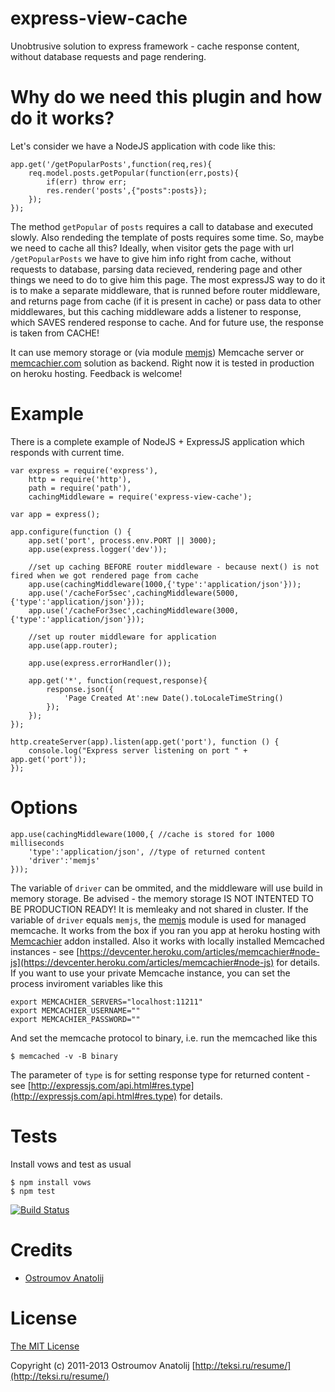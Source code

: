 express-view-cache
==================

Unobtrusive solution to express framework - cache response content, without database requests and page rendering.

Why do we need this plugin and how do it works?
==================

Let's consider we have a NodeJS application with code like this:

    app.get('/getPopularPosts',function(req,res){
        req.model.posts.getPopular(function(err,posts){
            if(err) throw err;
            res.render('posts',{"posts":posts});
        });
    });

The method `getPopular` of `posts` requires a call to database and executed slowly. Also rendeding the template of posts
requires some time. So, maybe we need to cache all this? Ideally, when visitor gets the page with url  `/getPopularPosts`
we have to give him info right from cache, without requests to database, parsing data recieved, rendering page and other things
we need to do to give him this page. The most expressJS way to do it is to make a separate middleware, that is runned before
router middleware, and returns page from cache (if it is present in cache) or pass data to other middlewares, but this caching
middleware adds a listener to response, which SAVES rendered response to cache. And for future use, the response is taken from CACHE!

It can use memory storage or (via module [memjs](https://npmjs.org/package/memjs))
Memcache server or [memcachier.com](https://memcachier.com/) solution  as backend.
Right now it is tested in production on heroku hosting.  Feedback is welcome!


Example
==================
There is a complete example of NodeJS + ExpressJS application which responds with current time.

    var express = require('express'),
        http = require('http'),
        path = require('path'),
        cachingMiddleware = require('express-view-cache');

    var app = express();

    app.configure(function () {
        app.set('port', process.env.PORT || 3000);
        app.use(express.logger('dev'));

        //set up caching BEFORE router middleware - because next() is not fired when we got rendered page from cache
        app.use(cachingMiddleware(1000,{'type':'application/json'}));
        app.use('/cacheFor5sec',cachingMiddleware(5000,{'type':'application/json'}));
        app.use('/cacheFor3sec',cachingMiddleware(3000,{'type':'application/json'}));

        //set up router middleware for application
        app.use(app.router);

        app.use(express.errorHandler());

        app.get('*', function(request,response){
            response.json({
                'Page Created At':new Date().toLocaleTimeString()
            });
        });
    });

    http.createServer(app).listen(app.get('port'), function () {
        console.log("Express server listening on port " + app.get('port'));
    });


Options
==================

    app.use(cachingMiddleware(1000,{ //cache is stored for 1000 milliseconds
        'type':'application/json', //type of returned content
        'driver':'memjs'
    }));

The variable of `driver`  can be ommited, and the middleware will use build in memory storage.
Be advised - the memory storage IS NOT INTENTED TO BE PRODUCTION READY! It is memleaky and not shared in cluster.
If the variable of `driver` equals `memjs`, the [memjs](https://npmjs.org/package/memjs) module is used for managed memcache.
It works from the box if you ran you app at heroku hosting with [Memcachier](https://addons.heroku.com/memcachier) addon installed.
Also it works with locally installed Memcached instances - see [https://devcenter.heroku.com/articles/memcachier#node-js](https://devcenter.heroku.com/articles/memcachier#node-js)
for details.
If you want to use your private Memcache instance, you can set the process inviroment variables like this

    export MEMCACHIER_SERVERS="localhost:11211"
    export MEMCACHIER_USERNAME=""
    export MEMCACHIER_PASSWORD=""
And set the memcache protocol to binary, i.e. run the memcached like this

    $ memcached -v -B binary


The parameter of `type` is for setting response type for returned content  -
see [http://expressjs.com/api.html#res.type](http://expressjs.com/api.html#res.type) for details.


Tests
==================

Install vows and test as usual

    $ npm install vows
    $ npm test

[![Build Status](https://travis-ci.org/vodolaz095/express-view-cache.png)](https://travis-ci.org/vodolaz095/express-view-cache)

Credits
==================

  - [Ostroumov Anatolij](https://github.com/vodolaz095)

License
==================

[The MIT License](http://opensource.org/licenses/MIT)

Copyright (c) 2011-2013 Ostroumov Anatolij [http://teksi.ru/resume/](http://teksi.ru/resume/)



